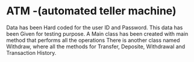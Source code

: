 # ATM -(automated teller machine)
Data has been Hard coded for the user ID and Password.
This data has been Given for testing purpose.
A Main class has been created with main method that performs all the operations
There is another class named Withdraw, where all the methods for Transfer, Deposite, Withdrawal and Transaction History.

